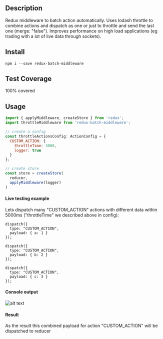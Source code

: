 ## Description
Redux middleware to batch action automatically. Uses lodash throttle to combine actions and dispatch as one or just to throttle and send the last one (merge: "false").
Improves performance on high load applications (eg trading with a lot of live data through sockets).

## Install
`npm i --save redux-batch-middleware`

## Test Coverage
100% covered

## Usage
```javascript
import { applyMiddleware, createStore } from 'redux';
import throttleMiddleware from 'redux-batch-middleware';

// create a config
const throttleActionsConfig: ActionConfig = {
  CUSTOM_ACTION: {
    throttleTime: 5000,
	logger: true
  }
};

// create store
const store = createStore(
  reducer,
  applyMiddleware(logger)
)
```

#### Live testing example
Lets dispatch many "CUSTOM_ACTION" actions with different data within 5000ms ("throttleTime" we described above in config):

```
dispatch({
  type: "CUSTOM_ACTION",
  payload: { a: 1 }
});

dispatch({
  type: "CUSTOM_ACTION",
  payload: { b: 2 }
});

dispatch({
  type: "CUSTOM_ACTION",
  payload: { c: 3 }
});
```
#### Console output
![alt text](https://imgbbb.com/images/2020/02/07/logs.jpg)

#### Result
As the result this combined payload for action "CUSTOM_ACTION" will be dispatched to reducer
